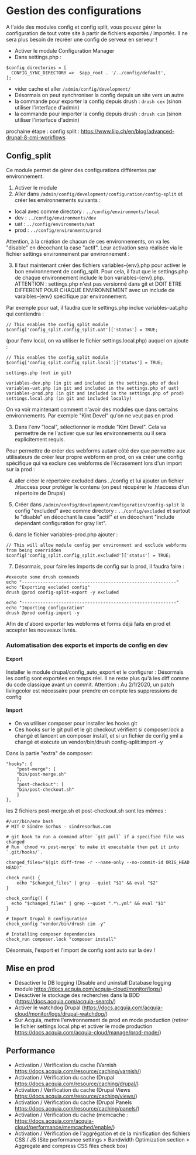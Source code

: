 # Gestion des configurations
A l'aide des modules config et config split, vous pouvez gérer la configuration de tout votre site à partir de fichiers exportés / importés. Il ne sera plus besoin de recréer une config de serveur en serveur !

- Activer le module Configuration Manager
- Dans settings.php :
```
$config_directories = [
  CONFIG_SYNC_DIRECTORY =>  $app_root . '/../config/default',
];
```
- vider cache et aller ```/admin/config/development/```
- Désormais on peut synchroniser la config depuis un site vers un autre
- la commande pour exporter la config depuis drush : ```drush cex``` (sinon utiliser l'interface d'admin)
- la commande pour importer la config depuis drush : ```drush cim``` (sinon utiliser l'interface d'admin)

prochaine étape : config split : https://www.liip.ch/en/blog/advanced-drupal-8-cmi-workflows

## Config_split
Ce module permet de gérer des configurations différentes par environnement.
1. Activer le module
2. Aller dans ```/admin/config/development/configuration/config-split``` et créer les environnements suivants :
- local avec comme directory : ```../config/environments/local```
- dev : ```../config/environments/dev```
- uat : ```../config/environments/uat```
- prod : ```../config/environments/prod```

Attention, à la création de chacun de ces environnements, on va les "disable" en décochant la case "actif". Leur activation sera réalisée via le fichier settings environnement par environnement :

3. Il faut maintenant créer des fichiers variables-{env}.php pour activer le bon environnement de config_split. Pour cela, il faut que le settings.php de chaque environnement include le bon variables-{env}.php.
ATTENTION : settings.php n'est pas versionné dans git et DOIT ETRE DIFFERENT POUR CHAQUE ENVIRONNEMENT avec un include de varaibles-{env} spécifique par environnement.

Par exemple pour uat, il faudra que le settings.php inclue variables-uat.php qui contiendra :
```
// This enables the config_split module
$config['config_split.config_split.uat']['status'] = TRUE;
```

(pour l'env local, on va utiliser le fichier settings.local.php) auquel on ajoute :
```
// This enables the config_split module
$config['config_split.config_split.local']['status'] = TRUE;
```

```
settings.php (not in git)

variables-dev.php (in git and included in the settings.php of dev)
variables-uat.php (in git and included in the settings.php of uat)
variables-prod.php (in git and included in the settings.php of prod)
settings.local.php (in git and included locally)
```

On va voir maintenant comment n'avoir des modules que dans certains environnements. Par exemple "Kint Devel" qu'on ne veut pas en prod.

3. Dans l'env "local", sélectionner le module "Kint Devel". Cela va permettre de ne l'activer que sur les environnements ou il sera explicitement requis.

Pour permettre de créer des webforms autant côté dev que permettre aux utilisateurs de créer leur propre webform en prod, on va créer une config spécifique qui va exclure ces webforms de l'écrasement lors d'un import sur la prod :

4. aller créer le répertoire excluded dans ../config et lui ajouter un fichier .htaccess pour protéger le contenu (on peut récupérer le .htaccess d'un répertoire de Drupal)

5. Créer dans ```/admin/config/development/configuration/config-split``` la config "excluded" avec comme directory : ```../config/excluded``` et surtout le "disable" en décochant la case "actif" et en décochant "include dependant configuration for gray list".
6. dans le fichier variables-prod.php ajouter :
```
// This will allow module config per environment and exclude webforms from being overridden
$config['config_split.config_split.excluded']['status'] = TRUE;
```
7. Désormais, pour faire les imports de config sur la prod, il faudra faire :
```
#execute some drush commands
echo "-----------------------------------------------------------"
echo "Exporting excluded config"
drush @prod config-split-export -y excluded

echo "-----------------------------------------------------------"
echo "Importing configuration"
drush @prod config-import -y
```
Afin de d'abord exporter les webforms et forms déjà faits en prod et accepter les nouveaux livrés.

### Automatisation des exports et imports de config en dev
#### Export
Installer le module drupal/config_auto_export et le configurer : Désormais les config sont exportées en temps réel. Il ne reste plus qu'à les diff comme du code classique avant un commit. Attention : Au 2/1/2020, un patch livingcolor est nécessaire pour prendre en compte les suppressions de config

#### Import
- On va utiliser composer pour installer les hooks git
- Ces hooks sur le git pull et le git checkout vérifient si composer.lock a changé et lancent un composer install, et si un fichier de config yml a changé et exécute un vendor/bin/drush config-split:import -y

Dans la partie "extra" de composer:
```
"hooks": {
    "post-merge": [
	"bin/post-merge.sh"
    ],
    "post-checkout": [
	"bin/post-checkout.sh"
    ]
},
```
les 2 fichiers post-merge.sh et post-checkout.sh sont les mêmes :
```
#/usr/bin/env bash
# MIT © Sindre Sorhus - sindresorhus.com

# git hook to run a command after `git pull` if a specified file was changed
# Run `chmod +x post-merge` to make it executable then put it into `.git/hooks/`.

changed_files="$(git diff-tree -r --name-only --no-commit-id ORIG_HEAD HEAD)"

check_run() {
	echo "$changed_files" | grep --quiet "$1" && eval "$2"
}

check_config() {
  echo "$changed_files" | grep --quiet ".*\.yml" && eval "$1"
}

# Import Drupal 8 configuration
check_config "vendor/bin/drush cim -y"

# Installing composer dependencies
check_run composer.lock "composer install"
```

Désormais, l'export et l'import de config sont auto sur la dev !

## Mise en prod
- Désactiver le DB logging (Disable and uninstall Database logging module https://docs.acquia.com/acquia-cloud/monitor/logs/)
- Désactiver le stockage des recherches dans la BDD (https://docs.acquia.com/acquia-search/)
- Activer le watchdog Drupal (https://docs.acquia.com/acquia-cloud/monitor/logs/drupal-watchdog/)
- Sur Acquia, mettre l'environnement de prod en mode production (retirer le fichier settings.local.php et activer le mode production https://docs.acquia.com/acquia-cloud/manage/prod-mode/)

## Performance
- Activation / Vérification du cache (Varnish https://docs.acquia.com/resource/caching/varnish/)
- Activation / Vérification du cache (Drupal https://docs.acquia.com/resource/caching/drupal/)
- Activation / Vérification du cache (Drupal Views https://docs.acquia.com/resource/caching/views/)
- Activation / Vérification du cache (Drupal Panels https://docs.acquia.com/resource/caching/panels/)
- Activation / Vérification du cache (memcache : https://docs.acquia.com/acquia-cloud/performance/memcached/enable/)
- Activation / Vérification de l'aggrégation et de la minification des fichiers CSS / JS (Site performance settings > Bandwidth Optimization section > Aggregate and compress CSS files check box)


